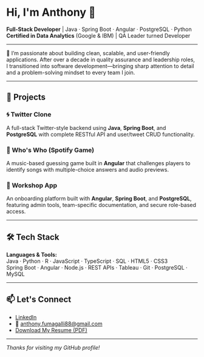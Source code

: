 # Hi, I'm Anthony 👋

**Full-Stack Developer** | Java · Spring Boot · Angular · PostgreSQL · Python  
**Certified in Data Analytics** (Google & IBM) | QA Leader turned Developer

---

🎯 I’m passionate about building clean, scalable, and user-friendly applications. After over a decade in quality assurance and leadership roles, I transitioned into software development—bringing sharp attention to detail and a problem-solving mindset to every team I join.

---

## 🚀 Projects

### 🌀 Twitter Clone  
A full-stack Twitter-style backend using **Java**, **Spring Boot**, and **PostgreSQL** with complete RESTful API and user/tweet CRUD functionality.

### 🎵 Who's Who (Spotify Game)  
A music-based guessing game built in **Angular** that challenges players to identify songs with multiple-choice answers and audio previews.

### 📁 Workshop App  
An onboarding platform built with **Angular**, **Spring Boot**, and **PostgreSQL**, featuring admin tools, team-specific documentation, and secure role-based access.

---

## 🛠️ Tech Stack

**Languages & Tools:**  
Java · Python · R · JavaScript · TypeScript · SQL · HTML5 · CSS3  
Spring Boot · Angular · Node.js · REST APIs · Tableau · Git · PostgreSQL · MySQL

---

## 📫 Let's Connect

- [LinkedIn](https://linkedin.com/in/anthony-fumagalli)
- 📧 anthony.fumagalli88@gmail.com
- [Download My Resume (PDF)](https://github.com/amfuma/resume.pdf)  <!-- You can upload this to a repo -->

---

_Thanks for visiting my GitHub profile!_
